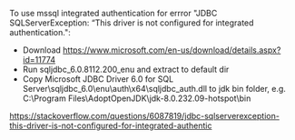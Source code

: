 To use mssql integrated authentication for errror "JDBC SQLServerException: “This driver is not configured for integrated authentication.":

  - Download https://www.microsoft.com/en-us/download/details.aspx?id=11774
  - Run sqljdbc_6.0.8112.200_enu and extract to default dir
  - Copy Microsoft JDBC Driver 6.0 for SQL Server\sqljdbc_6.0\enu\auth\x64\sqljdbc_auth.dll to jdk bin folder, e.g. C:\Program Files\AdoptOpenJDK\jdk-8.0.232.09-hotspot\bin

https://stackoverflow.com/questions/6087819/jdbc-sqlserverexception-this-driver-is-not-configured-for-integrated-authentic
